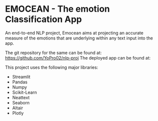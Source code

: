 # EMOCEAN - The emotion Classification App
An end-to-end NLP project, Emocean aims at projecting an accurate measure of the emotions that are underlying within any text input into the app.

The git repository for the same can be found at: https://github.com/YoPro02/nlp-proj
The deployed app can be found at:

This project uses the following major libraries:

- Streamlit
- Pandas
- Numpy
- Scikit-Learn
- Neattext
- Seaborn
- Altair
- Plotly
